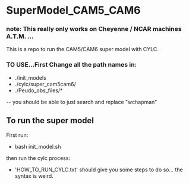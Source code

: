 # SuperModel_CAM5_CAM6

### note: This really only works on Cheyenne / NCAR machines A.T.M. ... 
This is a repo to run the CAM5/CAM6 super model with CYLC. 

### TO USE...First Change all the path names in: 
 - ./init_models
 - ./cylc/super_cam5cam6/
 - ./Peudo_obs_files/*

-- you should be able to just search and replace "wchapman"


## To run the super model
First run:

- bash init_model.sh

then run the cylc process: 

- 'HOW_TO_RUN_CYLC.txt' should give you some steps to do so... the syntax is weird. 
